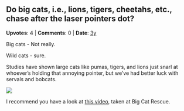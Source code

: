 ## Do big cats, i.e., lions, tigers, cheetahs, etc., chase after the laser pointers dot?
    
**Upvotes**: 4 | **Comments**: 0 | **Date**: [3y](https://www.quora.com/Do-big-cats-i-e-lions-tigers-cheetahs-etc-chase-after-the-laser-pointers-dot/answer/Gary-Meaney)

Big cats - Not really.

Wild cats - sure.

Studies have shown large cats like pumas, tigers, and lions just snarl at whoever’s holding that annoying pointer, but we’ve had better luck with servals and bobcats.

![](https://qph.fs.quoracdn.net/main-qimg-2af9cbd9813934d1654397cd519bf412-lq)

I recommend you have a look at [this video](https://www.youtube.com/watch?v=wEYBpT36vP8 "www.youtube.com"), taken at Big Cat Rescue.

